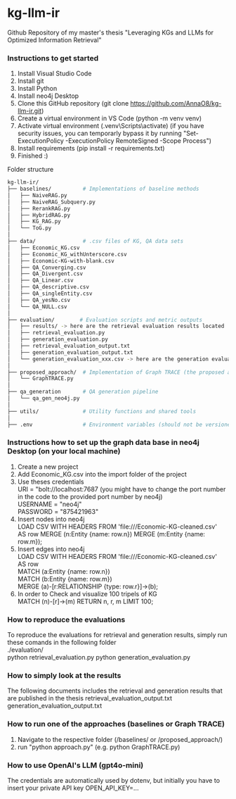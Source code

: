 # kg-llm-ir
Github Repository of my master's thesis "Leveraging KGs and LLMs for Optimized Information Retrieval"


### Instructions to get started
1. Install Visual Studio Code
2. Install git
3. Install Python
4. Install neo4j Desktop
5. Clone this GitHub repository (git clone https://github.com/AnnaO8/kg-llm-ir.git)
6. Create a virtual environment in VS Code (python -m venv venv)
7. Activate virtual environment (.venv\Scripts\activate)
   (if you have security issues, you can temporarly bypass it by running "Set-ExecutionPolicy -ExecutionPolicy RemoteSigned -Scope Process")
9. Install requirements (pip install -r requirements.txt)
10. Finished :)


Folder structure
```bash
kg-llm-ir/
├── baselines/          # Implementations of baseline methods
│   ├── NaiveRAG.py
│   ├── NaiveRAG_Subquery.py
│   ├── RerankRAG.py
│   ├── HybridRAG.py
│   ├── KG_RAG.py
│   └── ToG.py
│
├── data/               # .csv files of KG, QA data sets
│   ├── Economic_KG.csv
│   ├── Economic_KG_withUnterscore.csv
│   ├── Economic-KG-with-blank.csv
│   ├── QA_Converging.csv
│   ├── QA_Divergent.csv
│   ├── QA_Linear.csv
│   ├── QA_descriptive.csv
│   ├── QA_singleEntity.csv
│   ├── QA_yesNo.csv
│   └── QA_NULL.csv
│
├── evaluation/        # Evaluation scripts and metric outputs
│   ├── results/ -> here are the retrieval evaluation results located
│   ├── retrieval_evaluation.py
│   ├── generation_evaluation.py
│   ├── retrieval_evaluation_output.txt
│   ├── generation_evaluation_output.txt
│   └── generation_evaluation_xxx.csv -> here are the generation evaluation results located
│
├── proposed_approach/  # Implementation of Graph TRACE (the proposed approach)
│   └── GraphTRACE.py
│
├── qa_generation       # QA generation pipeline
│   └── qa_gen_neo4j.py
│
├── utils/              # Utility functions and shared tools
│
├── .env                # Environment variables (should not be versioned)
```

### Instructions how to set up the graph data base in neo4j Desktop (on your local machine)
1. Create a new project
2. Add Economic_KG.csv into the import folder of the project
3. Use theses credentials  
   URI = "bolt://localhost:7687 (you might have to change the port number in the code to the provided port number by neo4j)  
   USERNAME = "neo4j"  
   PASSWORD = "875421963"  
4. Insert nodes into neo4j  
   LOAD CSV WITH HEADERS FROM 'file:///Economic-KG-cleaned.csv'  
   AS row MERGE (n:Entity {name: row.n}) MERGE (m:Entity {name: row.m});
5. Insert edges into neo4j  
   LOAD CSV WITH HEADERS FROM 'file:///Economic-KG-cleaned.csv'  
   AS row  
   MATCH (a:Entity {name: row.n})  
   MATCH (b:Entity {name: row.m})  
   MERGE (a)-[r:RELATIONSHIP {type: row.r}]->(b);
6. In order to Check and visualize 100 tripels of KG  
   MATCH (n)-[r]->(m) RETURN n, r, m LIMIT 100;  


### How to reproduce the evaluations
To reproduce the evaluations for retrieval and generation results, simply run these comands in the following folder  
./evaluation/    
python retrieval_evaluation.py
python generation_evaluation.py


### How to simply look at the results  
The following documents includes the retrieval and generation results that are published in the thesis
retrieval_evaluation_output.txt  
generation_evaluation_output.txt


### How to run one of the approaches (baselines or Graph TRACE)
1. Navigate to the respective folder (/baselines/ or /proposed_approach/)
2. run "python approach.py" (e.g. python GraphTRACE.py)


### How to use OpenAI's LLM (gpt4o-mini)
The credentials are automatically used by dotenv, but initially you have to insert your private API key 
OPEN_API_KEY=...




